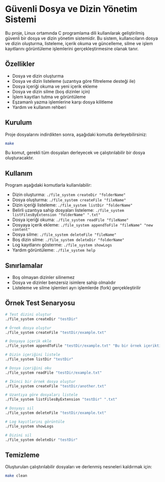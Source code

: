 # Güvenli Dosya ve Dizin Yönetim Sistemi

Bu proje, Linux ortamında C programlama dili kullanılarak geliştirilmiş güvenli bir dosya ve dizin yönetim sistemidir. Bu sistem, kullanıcıların dosya ve dizin oluşturma, listeleme, içerik okuma ve güncelleme, silme ve işlem kayıtlarını görüntüleme işlemlerini gerçekleştirmesine olanak tanır.

## Özellikler

- Dosya ve dizin oluşturma
- Dosya ve dizin listeleme (uzantıya göre filtreleme desteği ile)
- Dosya içeriği okuma ve yeni içerik ekleme
- Dosya ve dizin silme (boş dizinler için)
- İşlem kayıtları tutma ve görüntüleme
- Eşzamanlı yazma işlemlerine karşı dosya kilitleme
- Yardım ve kullanım rehberi

## Kurulum

Proje dosyalarını indirdikten sonra, aşağıdaki komutla derleyebilirsiniz:

```bash
make
```

Bu komut, gerekli tüm dosyaları derleyecek ve çalıştırılabilir bir dosya oluşturacaktır.

## Kullanım

Program aşağıdaki komutlarla kullanılabilir:

- Dizin oluşturma: `./file_system createDir "folderName"`
- Dosya oluşturma: `./file_system createFile "fileName"`
- Dizin içeriği listeleme: `./file_system listDir "folderName"`
- Belirli uzantıya sahip dosyaları listeleme: `./file_system listFilesByExtension "folderName" ".txt"`
- Dosya içeriği okuma: `./file_system readFile "fileName"`
- Dosyaya içerik ekleme: `./file_system appendToFile "fileName" "new content"`
- Dosya silme: `./file_system deleteFile "fileName"`
- Boş dizin silme: `./file_system deleteDir "folderName"`
- Log kayıtlarını gösterme: `./file_system showLogs`
- Yardım görüntüleme: `./file_system help`

## Sınırlamalar

- Boş olmayan dizinler silinemez
- Dosya ve dizinler benzersiz isimlere sahip olmalıdır
- Listeleme ve silme işlemleri ayrı işlemlerde (fork) gerçekleştirilir

## Örnek Test Senaryosu

```bash
# Test dizini oluştur
./file_system createDir "testDir"

# Örnek dosya oluştur
./file_system createFile "testDir/example.txt"

# Dosyaya içerik ekle
./file_system appendToFile "testDir/example.txt" "Bu bir örnek içeriktir."

# Dizin içeriğini listele
./file_system listDir "testDir"

# Dosya içeriğini oku
./file_system readFile "testDir/example.txt"

# İkinci bir örnek dosya oluştur
./file_system createFile "testDir/another.txt"

# Uzantıya göre dosyaları listele
./file_system listFilesByExtension "testDir" ".txt"

# Dosyayı sil
./file_system deleteFile "testDir/example.txt"

# Log kayıtlarını görüntüle
./file_system showLogs

# Dizini sil
./file_system deleteDir "testDir"
```

## Temizleme

Oluşturulan çalıştırılabilir dosyaları ve derlenmiş nesneleri kaldırmak için:

```bash
make clean
``` 